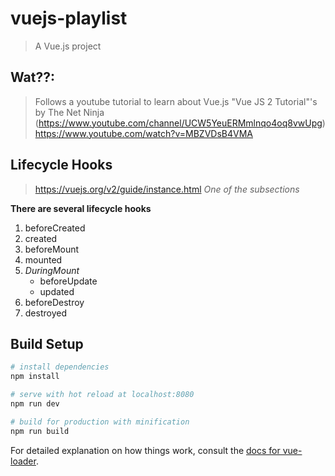 # vuejs-playlist
> A Vue.js project

## Wat??: 
> Follows a youtube tutorial to learn about Vue.js
> "Vue JS 2 Tutorial"'s by The Net Ninja (https://www.youtube.com/channel/UCW5YeuERMmlnqo4oq8vwUpg)
> https://www.youtube.com/watch?v=MBZVDsB4VMA

## Lifecycle Hooks
> https://vuejs.org/v2/guide/instance.html
> _One of the subsections_

**There are several lifecycle hooks**
1. beforeCreated
2. created
3. beforeMount
4. mounted
5. _DuringMount_
	* beforeUpdate
	* updated
6. beforeDestroy
7. destroyed

## Build Setup

``` bash
# install dependencies
npm install

# serve with hot reload at localhost:8080
npm run dev

# build for production with minification
npm run build
```

For detailed explanation on how things work, consult the [docs for vue-loader](http://vuejs.github.io/vue-loader).

